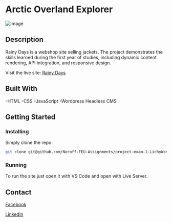 # Arctic Overland Explorer

![image](https://github.com/Noroff-FEU-Assignments/project-exam-1-LichyWons/blob/3a5e3df6575738c8d7b3136baa65f1bf3bbb918a/google-pixelbook-mockup%20(2).png)

## Description

Rainy Days is a webshop site selling jackets. The project demonstrates the skills learned during the first year of studies, including dynamic content rendering, API integration, and responsive design.

Visit the live site: [Rainy Days](https://guileless-granita-263040.netlify.app/)
## Built With

-HTML
-CSS
-JavaScript
-Wordpress Headless CMS

## Getting Started

### Installing

Simply clone the repo:

```bash
git clone git@github.com/Noroff-FEU-Assignments/project-exam-1-LichyWons.git
```

### Running

To run the site just open it with VS Code and open with Live Server.

## Contact

[Facebook](https://www.facebook.com/profile.php?id=100007852157298)

[LinkedIn](https://www.linkedin.com/in/krzysztof-bytniewski-84578b19b)


